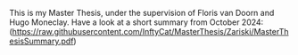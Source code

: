 This is my Master Thesis, under the supervision of Floris van Doorn and Hugo Moneclay. Have a look at a short summary from October 2024: (https://raw.githubusercontent.com/InftyCat/MasterThesis/Zariski/MasterThesisSummary.pdf)
